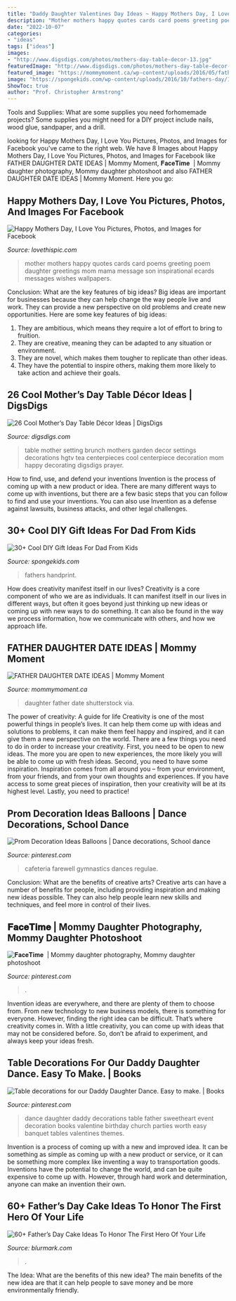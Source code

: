```yaml
---
title: "Daddy Daughter Valentines Day Ideas ~ Happy Mothers Day, I Love You Pictures, Photos, And Images For Facebook"
description: "Mother mothers happy quotes cards card poems greeting poem daughter greetings mom mama message son inspirational ecards messages wishes wallpapers"
date: "2022-10-07"
categories:
- "ideas"
tags: ["ideas"]
images:
- "http://www.digsdigs.com/photos/mothers-day-table-decor-13.jpg"
featuredImage: "http://www.digsdigs.com/photos/mothers-day-table-decor-13.jpg"
featured_image: "https://mommymoment.ca/wp-content/uploads/2016/05/father-daughter-date-ideas-long.jpg"
image: "https://spongekids.com/wp-content/uploads/2016/10/fathers-day/10-fathers-day-ideas.jpg"
ShowToc: true
author: "Prof. Christopher Armstrong"
---
```



Tools and Supplies: What are some supplies you need forhomemade projects?
Some supplies you might need for a DIY project include nails, wood glue, sandpaper, and a drill.

	

		
looking for Happy Mothers Day, I Love You Pictures, Photos, and Images for Facebook you've came to the right web. We have 8 Images about Happy Mothers Day, I Love You Pictures, Photos, and Images for Facebook like FATHER DAUGHTER DATE IDEAS | Mommy Moment, 𝐅𝐚𝐜𝐞𝐓𝐢𝐦𝐞 ️ | Mommy daughter photography, Mommy daughter photoshoot and also FATHER DAUGHTER DATE IDEAS | Mommy Moment. Here you go:
		
    
## Happy Mothers Day, I Love You Pictures, Photos, And Images For Facebook

<img loading=lazy src="http://www.lovethispic.com/uploaded_images/171066-Happy-Mothers-Day-I-Love-You.gif" onerror="this.onerror=null;this.src='https://tse2.mm.bing.net/th?id=OIP.rtV7GufCmTCSII28k4_a5QHaGK&amp;pid=15.1';" alt="Happy Mothers Day, I Love You Pictures, Photos, and Images for Facebook">

_Source: lovethispic.com_

>mother mothers happy quotes cards card poems greeting poem daughter greetings mom mama message son inspirational ecards messages wishes wallpapers. 

	

Conclusion: What are the key features of big ideas?
Big ideas are important for businesses because they can help change the way people live and work. They can provide a new perspective on old problems and create new opportunities. Here are some key features of big ideas: 
1. They are ambitious, which means they require a lot of effort to bring to fruition. 
2. They are creative, meaning they can be adapted to any situation or environment. 
3. They are novel, which makes them tougher to replicate than other ideas. 
4. They have the potential to inspire others, making them more likely to take action and achieve their goals.

    
## 26 Cool Mother’s Day Table Décor Ideas | DigsDigs

<img loading=lazy src="http://www.digsdigs.com/photos/mothers-day-table-decor-13.jpg" onerror="this.onerror=null;this.src='https://tse2.mm.bing.net/th?id=OIP.5rBE1GP47iTRkScXK8A02wHaJ3&amp;pid=15.1';" alt="26 Cool Mother’s Day Table Décor Ideas | DigsDigs">

_Source: digsdigs.com_

>table mother setting brunch mothers garden decor settings decorations hgtv tea centerpieces cool centerpiece decoration mom happy decorating digsdigs prayer. 

	

How to find, use, and defend your inventions
Invention is the process of coming up with a new product or idea. There are many different ways to come up with inventions, but there are a few basic steps that you can follow to find and use your inventions. You can also use Invention as a defense against lawsuits, business attacks, and other legal challenges.

    
## 30+ Cool DIY Gift Ideas For Dad From Kids

<img loading=lazy src="https://spongekids.com/wp-content/uploads/2016/10/fathers-day/10-fathers-day-ideas.jpg" onerror="this.onerror=null;this.src='https://tse3.mm.bing.net/th?id=OIP.AzQ7TfRuhRT1QwDr2FKDUwHaRg&amp;pid=15.1';" alt="30+ Cool DIY Gift Ideas For Dad From Kids">

_Source: spongekids.com_

>fathers handprint. 

	

How does creativity manifest itself in our lives?
Creativity is a core component of who we are as individuals. It can manifest itself in our lives in different ways, but often it goes beyond just thinking up new ideas or coming up with new ways to do something. It can also be found in the way we process information, how we communicate with others, and how we approach life.

    
## FATHER DAUGHTER DATE IDEAS | Mommy Moment

<img loading=lazy src="https://mommymoment.ca/wp-content/uploads/2016/05/father-daughter-date-ideas-long.jpg" onerror="this.onerror=null;this.src='https://tse4.mm.bing.net/th?id=OIP._oOEfj8AHf14JZt_sfukHAHaMs&amp;pid=15.1';" alt="FATHER DAUGHTER DATE IDEAS | Mommy Moment">

_Source: mommymoment.ca_

>daughter father date shutterstock via. 

	

The power of creativity: A guide for life
Creativity is one of the most powerful things in people’s lives. It can help them come up with ideas and solutions to problems, it can make them feel happy and inspired, and it can give them a new perspective on the world.
There are a few things you need to do in order to increase your creativity. First, you need to be open to new ideas. The more you are open to new experiences, the more likely you will be able to come up with fresh ideas. Second, you need to have some inspiration. Inspiration comes from all around you – from your environment, from your friends, and from your own thoughts and experiences. If you have access to some great pieces of inspiration, then your creativity will be at its highest level. Lastly, you need to practice!

    
## Prom Decoration Ideas Balloons | Dance Decorations, School Dance

<img loading=lazy src="https://i.pinimg.com/736x/68/6b/42/686b42f6a104c2047f3f88d81a6bf9ba.jpg" onerror="this.onerror=null;this.src='https://tse3.mm.bing.net/th?id=OIP.zyh7sXt_jRXx_KzmSGF0QwHaJ3&amp;pid=15.1';" alt="Prom Decoration Ideas Balloons | Dance decorations, School dance">

_Source: pinterest.com_

>cafeteria farewell gymnastics dances regulae. 

	

Conclusion: What are the benefits of creative arts?
Creative arts can have a number of benefits for people, including providing inspiration and making new ideas possible. They can also help people learn new skills and techniques, and feel more in control of their lives.

    
## 𝐅𝐚𝐜𝐞𝐓𝐢𝐦𝐞 ️ | Mommy Daughter Photography, Mommy Daughter Photoshoot

<img loading=lazy src="https://i.pinimg.com/736x/31/75/31/3175319ea8262fc7ec5a67ebc896565e.jpg" onerror="this.onerror=null;this.src='https://tse3.mm.bing.net/th?id=OIP.Q5lNAkZLJu_6nvueSDwGZAHaKK&amp;pid=15.1';" alt="𝐅𝐚𝐜𝐞𝐓𝐢𝐦𝐞 ️ | Mommy daughter photography, Mommy daughter photoshoot">

_Source: pinterest.com_

>. 

	

Invention ideas are everywhere, and there are plenty of them to choose from. From new technology to new business models, there is something for everyone. However, finding the right idea can be difficult. That’s where creativity comes in. With a little creativity, you can come up with ideas that may not be considered before. So, don’t be afraid to experiment, and always keep your ideas fresh.

    
## Table Decorations For Our Daddy Daughter Dance. Easy To Make. | Books

<img loading=lazy src="https://s-media-cache-ak0.pinimg.com/736x/60/48/ae/6048aeacfd9b9a45a8aafc2d9f91ae00.jpg" onerror="this.onerror=null;this.src='https://tse2.mm.bing.net/th?id=OIP.Wvw-MuPwO4WMvsjuqf_imQHaJ6&amp;pid=15.1';" alt="Table decorations for our Daddy Daughter Dance. Easy to make. | Books">

_Source: pinterest.com_

>dance daughter daddy decorations table father sweetheart event decoration books valentine birthday church parties worth easy banquet tables valentines themes. 

	

Invention is a process of coming up with a new and improved idea. It can be something as simple as coming up with a new product or service, or it can be something more complex like inventing a way to transportation goods. Inventions have the potential to change the world, and can be quite expensive to come up with. However, through hard work and determination, anyone can make an invention their own.

    
## 60+ Father’s Day Cake Ideas To Honor The First Hero Of Your Life

<img loading=lazy src="https://www.blurmark.com/wp-content/uploads/2017/05/No.-1-Father-Cake.jpg" onerror="this.onerror=null;this.src='https://tse1.mm.bing.net/th?id=OIP.GA59zDYm_6GJPTYP95osGwHaHa&amp;pid=15.1';" alt="60+ Father’s Day Cake Ideas To Honor The First Hero Of Your Life">

_Source: blurmark.com_

>. 

	

The Idea: What are the benefits of this new idea?
The main benefits of the new idea are that it can help people to save money and be more environmentally friendly.

